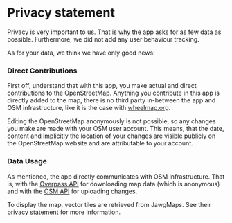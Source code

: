 # Privacy statement

Privacy is very important to us. That is why the app asks for as few data as possible.
Furthermore, we did not add any user behaviour tracking.

As for your data, we think we have only good news:

### Direct Contributions

First off, understand that with this app, you make actual and direct contributions
to the OpenStreetMap. Anything you contribute in this app is directly added to the map,
there is no third party in-between the app and OSM infrastructure,
like it is the case with [wheelmap.org][wheelmap].

Editing the OpenStreetMap anonymously is not possible, so any changes you make
are made with your OSM user account. This means, that the date, content and
implicitly the location of your changes are visible publicly on the
OpenStreetMap website and are attributable to your account.

### Data Usage

As mentioned, the app directly communicates with OSM infrastructure. That is,
with the [Overpass API][overpass-api] for downloading map data (which is anonymous)
and with the [OSM API][osm-api] for uploading changes.

To display the map, vector tiles are retrieved from JawgMaps.
See their [privacy statement][jawg-privacy] for more information.

[wheelmap]: https://wheelmap.org
[overpass-api]: https://wiki.openstreetmap.org/wiki/Overpass_API
[osm-api]: https://wiki.openstreetmap.org/wiki/API_v0.6
[jawg-privacy]: https://www.jawg.io/en/confidentiality/
